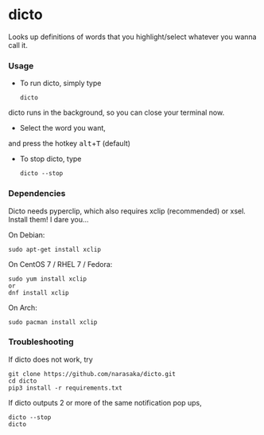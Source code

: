 # dicto
Looks up definitions of words that you highlight/select whatever you wanna call it.

### Usage
* To run dicto, simply type

      dicto
    
dicto runs in the background, so you can close your terminal now.

* Select the word you want, 

and press the hotkey <kbd>alt</kbd>+<kbd>T</kbd> (default)

* To stop dicto, type

      dicto --stop

### Dependencies
Dicto needs pyperclip, which also requires xclip (recommended) or xsel.
Install them! I dare you...

On Debian:

    sudo apt-get install xclip
        
On CentOS 7 / RHEL 7 / Fedora:

    sudo yum install xclip
    or
    dnf install xclip
        
On Arch:

    sudo pacman install xclip

### Troubleshooting
If dicto does not work, try

    git clone https://github.com/narasaka/dicto.git
    cd dicto
    pip3 install -r requirements.txt

If dicto outputs 2 or more of the same notification pop ups,

    dicto --stop
    dicto
